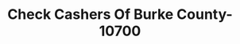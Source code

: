 ---
f_zip-code: 30830
f_state-code: GA
title: Check Cashers Of Burke County-10700
f_phone: 706-554-9443
f_city-only: Waynesboro
f_address: 205 Council Street Waynesboro
f_location-unique-id: '10700'
slug: check-cashers-of-burke-county-10700
updated-on: '2024-05-30T13:46:58.046Z'
created-on: '2024-05-30T13:36:59.803Z'
published-on: '2024-05-30T13:54:32.469Z'
f_city-state: cms/city/waynesboro-ga.md
f_company: cms/company/check-cashers-of-burke-county.md
f_state: cms/state/georgia.md
layout: '[payday-loan].html'
tags: payday-loan
---